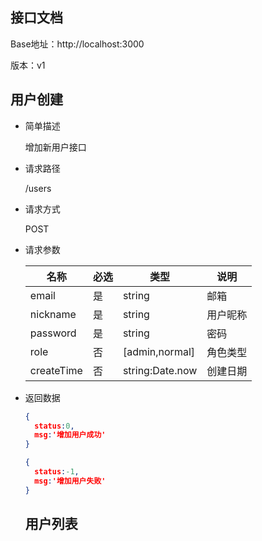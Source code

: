 ## 接口文档

Base地址：http://localhost:3000

版本：v1

## 用户创建

- 简单描述

  增加新用户接口

- 请求路径

  /users

- 请求方式

  POST

- 请求参数

  | 名称       | 必选 | 类型            | 说明     |
  | ---------- | ---- | --------------- | -------- |
  | email      | 是   | string          | 邮箱     |
  | nickname   | 是   | string          | 用户昵称 |
  | password   | 是   | string          | 密码     |
  | role       | 否   | [admin,normal]  | 角色类型 |
  | createTime | 否   | string:Date.now | 创建日期 |

- 返回数据

  ```json
  {
  	status:0,
  	msg:'增加用户成功'
  }
  ```

  ```json
  {
  	status:-1,
  	msg:'增加用户失败'
  }
  ```

  ## 用户列表

  



